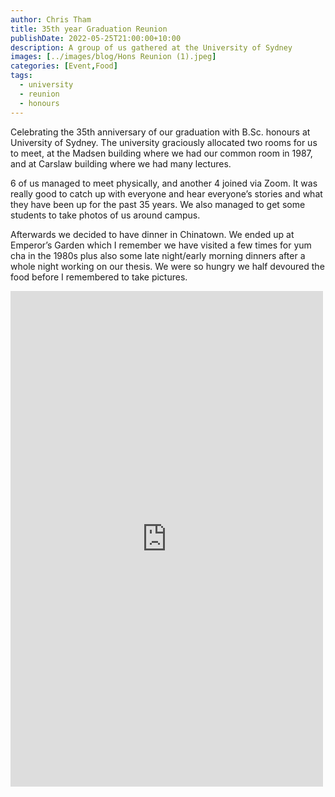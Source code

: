 ```yaml
---
author: Chris Tham
title: 35th year Graduation Reunion
publishDate: 2022-05-25T21:00:00+10:00
description: A group of us gathered at the University of Sydney
images: [../images/blog/Hons Reunion (1).jpeg]
categories: [Event,Food]
tags:
  - university
  - reunion
  - honours
---
```


Celebrating the 35th anniversary of our graduation with B.Sc. honours at University of Sydney. The university graciously allocated two rooms for us to meet, at the Madsen building where we had our common room in 1987, and at Carslaw building where we had many lectures.

6 of us managed to meet physically, and another 4 joined via Zoom. It was really good to catch up with everyone and hear everyone’s stories and what they have been up for the past 35 years. 
We also managed to get some students to take photos of us around campus.

Afterwards we decided to have dinner in Chinatown. We ended up at Emperor’s Garden which I remember we have visited a few times for yum cha in the 1980s plus also some late night/early morning dinners after a whole night working on our thesis. We were so hungry we half devoured the food before I remembered to take pictures.

<iframe src="https://www.facebook.com/plugins/post.php?href=https%3A%2F%2Fwww.facebook.com%2Fchris1.tham%2Fposts%2Fpfbid02D88UG2YtGPNqG9phi2X3srXGqJyVHh93FubnQ3h2pHvYaqwnknwCcMzCVBy1N5ujl&show_text=true&width=500" width="500" height="793" style="border:none;overflow:hidden" scrolling="no" frameborder="0" allowfullscreen="true" allow="autoplay; clipboard-write; encrypted-media; picture-in-picture; web-share"></iframe>